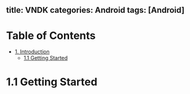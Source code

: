 title: VNDK
categories: Android
tags: [Android]
---

# Table of Contents
- [1. Introduction](#section1)
	- [1.1 Getting Started](#section1.1)
	


<a name="section1.1"></a>
# 1.1 Getting Started

